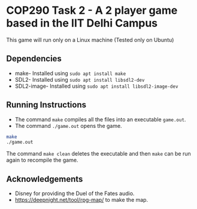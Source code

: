 # COP290 Task 2 - A 2 player game based in the IIT Delhi Campus

This game will run only on a Linux machine (Tested only on Ubuntu)

## Dependencies

- make- Installed using `sudo apt install make`
- SDL2- Installed using `sudo apt install libsdl2-dev`
- SDL2-image- Installed using `sudo apt install libsdl2-image-dev`

## Running Instructions

- The command `make` compiles all the files into an executable `game.out`.
- The command `./game.out` opens the game.

```bash
make
./game.out
```

The command `make clean` deletes the executable and then `make` can be run again to recompile the game.

## Acknowledgements

- Disney for providing the Duel of the Fates audio.
- https://deepnight.net/tool/rpg-map/ to make the map.

